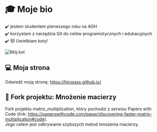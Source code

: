 # :mortar_board: Moje bio
:heavy_check_mark: jestem studentem pierwszego roku na AGH<br>
:heavy_check_mark: korzystam z narzędzia Git do celów programistycznych i edukacyjnych<br>
:heavy_check_mark: :heart_eyes_cat: Uwielbiam koty!<br>

![Mój kot](https://tueuropa.pl/uploads/articles_files/2021/11/05/6e7f9516-1948-d9e8-ca22-00007380aca5.jpg)

## :computer: Moja strona
Odwiedź moją stronę: https://hirossss.github.io/



## :wrench: Fork projektu: Mnożenie macierzy
Fork projektu matrix_multiplication, który pochodzi z serwisu Papers with Code (link: https://paperswithcode.com/paper/discovering-faster-matrix-multiplication#code).<br> 
Jego celem jest odkrywanie szybszych metod mnożenia macierzy.
